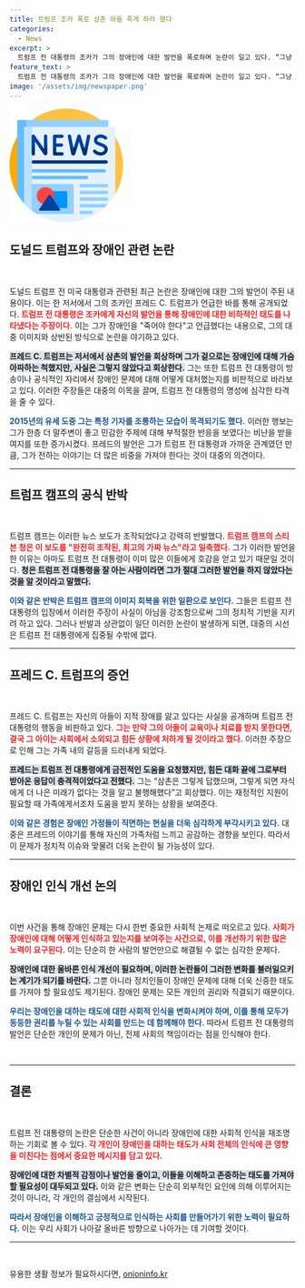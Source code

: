 ```yaml
---
title: 트럼프 조카 폭로 삼촌 아들 죽게 하라 했다
categories:
  - News
excerpt: >
  트럼프 전 대통령의 조카가 그의 장애인에 대한 발언을 폭로하며 논란이 일고 있다. “그냥 죽게 내버려 두라”는 발언을 한 것으로 알려지며, 트럼프 캠프는 이를 강하게 부인하고 있다. 진실은 무엇일까? 클릭해 확인하세요!
feature_text: >
  트럼프 전 대통령의 조카가 그의 장애인에 대한 발언을 폭로하며 논란이 일고 있다. “그냥 죽게 내버려 두라”는 발언을 한 것으로 알려지며, 트럼프 캠프는 이를 강하게 부인하고 있다. 진실은 무엇일까? 클릭해 확인하세요!
image: '/assets/img/newspaper.png'
---
```


<p><img src="/assets/img/newspaper.png" alt="kimp 속보" /></p>

<h2 data-ke-size="size26">도널드 트럼프와 장애인 관련 논란</h2>

<p data-ke-size="size16">&nbsp;</p> 

<p>도널드 트럼프 전 미국 대통령과 관련된 최근 논란은 장애인에 대한 그의 발언이 주된 내용이다. 이는 한 저서에서 그의 조카인 프레드 C. 트럼프가 언급한 바를 통해 공개되었다. <b><span style="color: #ee2323;">트럼프 전 대통령은 조카에게 자신의 발언을 통해 장애인에 대한 비하적인 태도를 나타냈다는 주장이다.</span></b> 이는 그가 장애인을 "죽어야 한다"고 언급했다는 내용으로, 그의 대중 이미지와 상반된 방식으로 논란을 야기하고 있다. </p>

<p><b><span style="background-color: #21538527;">프레드 C. 트럼프는 저서에서 삼촌의 발언을 회상하며 그가 겉으로는 장애인에 대해 가슴 아파하는 척했지만, 사실은 그렇지 않았다고 회상한다.</span></b> 그는 또한 트럼프 전 대통령이 방송이나 공식적인 자리에서 장애인 문제에 대해 어떻게 대처했는지를 비판적으로 바라보고 있다. 이러한 주장들은 대중의 이목을 끌며, 트럼프 전 대통령의 명성에 심각한 타격을 줄 수 있다. </p>

<p><b><span style="color: #1a5490;">2015년의 유세 도중 그는 특정 기자를 조롱하는 모습이 목격되기도 했다.</span></b> 이러한 행보는 그가 한층 더 말주변이 좋고 민감한 주제에 대해 부적절한 반응을 보였다는 비난을 받을 여지를 또한 증가시켰다. 프레드의 발언은 그가 트럼프 전 대통령과 가까운 관계였던 만큼, 그가 전하는 이야기는 더 많은 비중을 가져야 한다는 것이 대중의 의견이다. </p>

<hr>

<h2 data-ke-size="size26">트럼프 캠프의 공식 반박</h2>

<p data-ke-size="size16">&nbsp;</p>

<p>트럼프 캠프는 이러한 뉴스 보도가 조작되었다고 강력히 반발했다. <b><span style="color: #ee2323;">트럼프 캠프의 스티븐 청은 이 보도를 "완전히 조작된, 최고의 가짜 뉴스"라고 일축했다.</span></b> 그가 이러한 발언을 한 이유는 아마도 트럼프 전 대통령이 이미 많은 이들에게 호감을 얻고 있기 때문일 것이다. <b><span style="background-color: #21538527;">청은 트럼프 전 대통령을 잘 아는 사람이라면 그가 절대 그러한 발언을 하지 않았다는 것을 알 것이라고 말했다.</span></b></p>

<p><b><span style="color: #1a5490;">이와 같은 반박은 트럼프 캠프의 이미지 회복을 위한 일환으로 보인다.</span></b> 그들은 트럼프 전 대통령의 입장에서 이러한 주장이 사실이 아님을 강조함으로써 그의 정치적 기반을 지키려 하고 있다. 그러나 반발과 상관없이 일단 이러한 논란이 발생하게 되면, 대중의 시선은 트럼프 전 대통령에게 집중될 수밖에 없다. </p>

<hr>

<h2 data-ke-size="size26">프레드 C. 트럼프의 증언</h2>

<p data-ke-size="size16">&nbsp;</p>

<p>프레드 C. 트럼프는 자신의 아들이 지적 장애를 앓고 있다는 사실을 공개하며 트럼프 전 대통령의 행동을 비판하고 있다. <b><span style="color: #ee2323;">그는 만약 그의 아들이 교육이나 치료를 받지 못한다면, 결국 그 아이는 사회에서 소외되고 힘든 상황에 처하게 될 것이라고 했다.</span></b> 이러한 주장으로 인해 그는 가족 내의 갈등을 드러내게 되었다. </p>

<p><b><span style="background-color: #21538527;">프레드는 트럼프 전 대통령에게 금전적인 도움을 요청했지만, 힘든 대화 끝에 그로부터 받아온 응답이 충격적이었다고 전했다.</span></b> 그는 “삼촌은 그렇게 답했으며, 그렇게 되면 자식에게 더 나은 미래가 없다는 것을 알고 불행해했다”고 회상했다. 이는 재정적인 지원이 필요할 때 가족에게서조차 도움을 받지 못하는 상황을 보여준다. </p>

<p><b><span style="color: #1a5490;">이와 같은 경험은 장애인 가정들이 직면하는 현실을 더욱 심각하게 부각시키고 있다.</span></b> 대중은 프레드의 이야기를 통해 자신의 가족처럼 느끼고 공감하는 경향을 보인다. 따라서 이 문제가 정치적 이슈와 맞물려 더욱 논란이 될 가능성이 있다.</p>

<hr>

<h2 data-ke-size="size26">장애인 인식 개선 논의</h2>

<p data-ke-size="size16">&nbsp;</p>

<p>이번 사건을 통해 장애인 문제는 다시 한번 중요한 사회적 논제로 떠오르고 있다. <b><span style="color: #ee2323;">사회가 장애인에 대해 어떻게 인식하고 있는지를 보여주는 사건으로, 이를 개선하기 위한 많은 노력이 요구된다.</span></b> 이는 단순히 한 사람의 발언만으로 해결될 수 없는 심각한 문제다. </p>

<p><b><span style="background-color: #21538527;">장애인에 대한 올바른 인식 개선이 필요하며, 이러한 논란들이 그러한 변화를 불러일으키는 계기가 되기를 바란다.</span></b> 그뿐 아니라 정치인들이 장애인 문제에 대해 더욱 신중한 태도를 가져야 할 필요성도 제기된다. 장애인 문제는 모든 개인의 권리와 직결되기 때문이다. </p>

<p><b><span style="color: #1a5490;">우리는 장애인을 대하는 태도에 대한 사회적 인식을 변화시켜야 하며, 이를 통해 모두가 동등한 권리를 누릴 수 있는 사회를 만드는 데 함께해야 한다.</span></b> 따라서 트럼프 전 대통령의 발언은 단순한 개인의 문제가 아닌, 전체 사회의 책임이라는 점을 인식해야 한다. </p>

<p data-ke-size="size16">&nbsp;</p> 

<hr>

<h2 data-ke-size="size26">결론</h2>

<p data-ke-size="size16">&nbsp;</p>

<p>트럼프 전 대통령의 논란은 단순한 사건이 아니라 장애인에 대한 사회적 인식을 재조명하는 기회로 볼 수 있다. <b><span style="color: #ee2323;">각 개인이 장애인을 대하는 태도가 사회 전체의 인식에 큰 영향을 미친다는 점에서 중요한 메시지를 담고 있다.</span></b> </p>

<p><b><span style="background-color: #21538527;">장애인에 대한 차별적 감정이나 발언을 줄이고, 이들을 이해하고 존중하는 태도를 가져야 할 필요성이 대두되고 있다.</span></b> 이와 같은 변화는 단순히 외부적인 요인에 의해 이루어지는 것이 아니라, 각 개인의 결심에서 시작된다. </p>

<p><b><span style="color: #1a5490;">따라서 장애인을 이해하고 긍정적으로 인식하는 사회를 만들어가기 위한 노력이 필요하다.</span></b> 이는 우리 사회가 나아갈 올바른 방향으로 나아가는 데 기여할 것이다. </p>

<hr> 

<p data-ke-size="size16">&nbsp;</p>
유용한 생활 정보가 필요하시다면, <a href="https://onioninfo.kr" rel="dofollow">onioninfo.kr</a>


